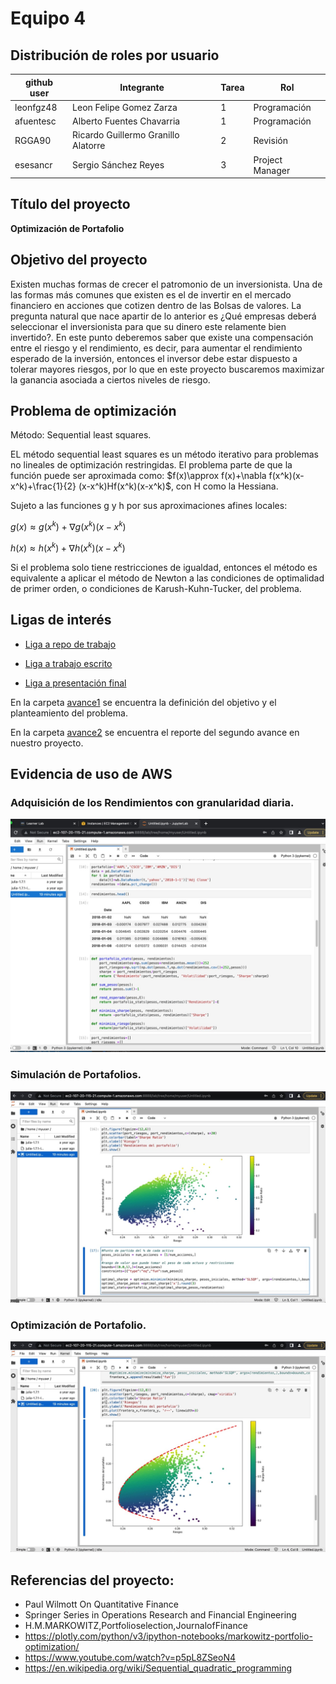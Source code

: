 # Equipo 4

## Distribución de roles por usuario

| github user  | Integrante                |Tarea | Rol             |
|--------------|---------------------------|------|-----------------|
| leonfgz48    |Leon Felipe Gomez Zarza    |  1   | Programación    |
| afuentesc    |Alberto Fuentes Chavarria  |  1   | Programación    |
| RGGA90       |Ricardo Guillermo Granillo Alatorre |  2   | Revisión        |
| esesancr     |Sergio Sánchez Reyes       |  3   | Project Manager |

## Título del proyecto
**Optimización de Portafolio**

## Objetivo del proyecto 
Existen muchas formas de crecer el patromonio de un inversionista. Una de las formas más comunes que existen es el de invertir en el mercado financiero en acciones que cotizen dentro de las Bolsas de valores. La pregunta natural que nace apartir de lo anterior es ¿Qué empresas deberá seleccionar el inversionista para que su dinero este relamente bien invertido?. En este punto deberemos saber que existe una compensación entre el riesgo y el rendimiento, es decir, para aumentar el rendimiento esperado de la inversión, entonces el inversor debe estar dispuesto a tolerar mayores riesgos, por lo que en este proyecto buscaremos  maximizar la ganancia asociada a ciertos niveles de riesgo. 

## Problema de optimización 
Método: Sequential least squares.

EL método sequential least squares es un método iterativo para problemas no lineales de optimización restringidas. 
El problema parte de que la función puede ser aproximada como: $f(x)\approx f(x)+\nabla f(x^k)(x-x^k)+\frac{1}{2} (x-x^k)Hf(x^k)(x-x^k)$, con H como la Hessiana.

Sujeto a las funciones g y h por sus aproximaciones afines locales: 

$g(x)\approx g(x^k)+\nabla g(x^k)(x-x^k)$

$h(x)\approx h(x^k)+\nabla h(x^k)(x-x^k)$

Si el problema solo tiene restricciones de igualdad, entonces el método es equivalente a aplicar el método de Newton a las condiciones de optimalidad de primer orden, o condiciones de Karush-Kuhn-Tucker, del problema.


## Ligas de interés
- [Liga a repo de trabajo](https://github.com/esesancr/proyecto_final_equipo_4)

- [Liga a trabajo escrito](https://github.com/esesancr/proyecto_final_equipo_4/blob/main/Euipo4_Final_Opti%202022.ipynb)

- [Liga a presentación final](https://github.com/esesancr/proyecto_final_equipo_4/blob/main/Optimizaci%C3%B3n%20de%20Portafolio.pdf) 

En la carpeta [avance1](avance1) se encuentra la definición del objetivo y el planteamiento del problema. 

En la carpeta [avance2](avance2) se encuentra el reporte del segundo avance en nuestro proyecto. 


## Evidencia de uso de AWS

### Adquisición de los Rendimientos con granularidad diaria.
![Adquisicion_Rendimientos](imgs/Adquisicion_Rendimientos.jpeg)

### Simulación de Portafolios.
![Simulacion_Portafolios](imgs/Simulacion_Portafolios.jpeg)

### Optimización de Portafolio.
![Rendimientos_Optimos](imgs/Rendimientos_Optimos.jpeg)


## Referencias del proyecto:

- Paul Wilmott On Quantitative Finance
- Springer Series in Operations Research and Financial Engineering
- H.M.MARKOWITZ,Portfolioselection,JournalofFinance
- https://plotly.com/python/v3/ipython-notebooks/markowitz-portfolio-optimization/
- https://www.youtube.com/watch?v=p5pL8ZSeoN4
- https://en.wikipedia.org/wiki/Sequential_quadratic_programming
